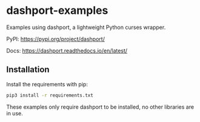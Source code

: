 # dashport-examples

Examples using dashport, a lightweight Python curses wrapper.

PyPI: https://pypi.org/project/dashport/ 

Docs: https://dashport.readthedocs.io/en/latest/


## Installation

Install the requirements with pip:

```bash
pip3 install -r requirements.txt
```

These examples only require dashport to be installed, no other libraries are in use.

